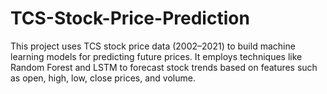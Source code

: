 # TCS-Stock-Price-Prediction
This project uses TCS stock price data (2002–2021) to build machine learning models for predicting future prices. It employs techniques like Random Forest and LSTM to forecast stock trends based on features such as open, high, low, close prices, and volume.
